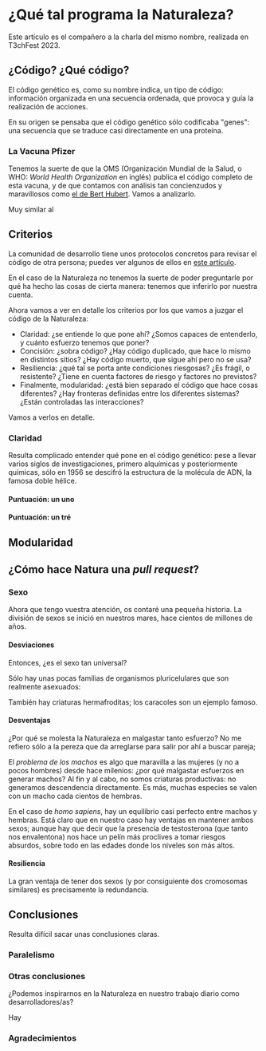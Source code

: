 # ¿Qué tal programa la Naturaleza?

Este artículo es el compañero a la charla del mismo nombre,
realizada en T3chFest 2023.

## ¿Código? ¿Qué código?

El código genético es, como su nombre indica, un tipo de código:
información organizada en una secuencia ordenada,
que provoca y guía la realización de acciones.

En su origen se pensaba que el código genético sólo codificaba "genes":
una secuencia que se traduce casi directamente en una proteína.

### La Vacuna Pfizer

Tenemos la suerte de que la OMS (Organización Mundial de la Salud,
o WHO: _World Health Organization_ en inglés) publica el código completo de esta vacuna,
y de que contamos con análisis tan concienzudos y maravillosos como
[el de Bert Hubert](?).
Vamos a analizarlo.

Muy similar al 

## Criterios

La comunidad de desarrollo tiene unos protocolos concretos para revisar el código de otra persona;
puedes ver algunos de ellos en [este artículo](?).

En el caso de la Naturaleza no tenemos la suerte de poder preguntarle por qué ha hecho las cosas de cierta manera:
tenemos que inferirlo por nuestra cuenta.

Ahora vamos a ver en detalle los criterios por los que vamos a juzgar el código de la Naturaleza:

* Claridad: ¿se entiende lo que pone ahí? ¿Somos capaces de entenderlo, y cuánto esfuerzo tenemos que poner?
* Concisión: ¿sobra código? ¿Hay código duplicado, que hace lo mismo en distintos sitios? ¿Hay código muerto, que sigue ahí pero no se usa?
* Resiliencia: ¿qué tal se porta ante condiciones riesgosas? ¿Es frágil, o resistente? ¿Tiene en cuenta factores de riesgo y factores no previstos?
* Finalmente, modularidad: ¿está bien separado el código que hace cosas diferentes? ¿Hay fronteras definidas entre los diferentes sistemas? ¿Están controladas las interacciones?

Vamos a verlos en detalle.

### Claridad

Resulta complicado entender qué pone en el código genético:
pese a llevar varios siglos de investigaciones, primero alquímicas y posteriormente químicas,
sólo en 1956 se descifró la estructura de la molécula de ADN, la famosa doble hélice.

#### Puntuación: un uno

#### Puntuación: un tré 

## Modularidad

## ¿Cómo hace Natura una _pull request_?

### Sexo

Ahora que tengo vuestra atención, os contaré una pequeña historia.
La división de sexos se inició en nuestros mares, hace cientos de millones de años.


#### Desviaciones

Entonces, ¿es el sexo tan universal?

Sólo hay unas pocas familias de organismos pluricelulares que son realmente asexuados:

También hay criaturas hermafroditas; los caracoles son un ejemplo famoso.

#### Desventajas

¿Por qué se molesta la Naturaleza en malgastar tanto esfuerzo?
No me refiero sólo a la pereza que da arreglarse para salir por ahí a buscar pareja;

El _problema de los machos_ es algo que maravilla a las mujeres (y no a pocos hombres) desde hace milenios:
¿por qué malgastar esfuerzos en generar machos?
Al fin y al cabo, no somos criaturas productivas: no generamos descendencia directamente.
Es más, muchas especies se valen con un macho cada cientos de hembras.

En el caso de _homo sapiens_, hay un equilibrio casi perfecto entre machos y hembras.
Está claro que en nuestro caso hay ventajas en mantener ambos sexos;
aunque hay que decir que la presencia de testosterona (que tanto nos envalentona)
nos hace un pelín más proclives a tomar riesgos absurdos,
sobre todo en las edades donde los niveles son más altos.

#### Resiliencia

La gran ventaja de tener dos sexos (y por consiguiente dos cromosomas similares)
es precisamente la redundancia.

## Conclusiones

Resulta difícil sacar unas conclusiones claras.

### Paralelismo

### Otras conclusiones

¿Podemos inspirarnos en la Naturaleza en nuestro trabajo diario como desarrolladores/as?

Hay

### Agradecimientos

